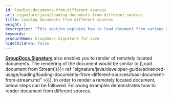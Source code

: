 ```yaml
---
id: loading-documents-from-different-sources
url: signature/java/loading-documents-from-different-sources
title: Loading documents from different sources
weight: 1
description: "This section explains how to load document from various sources and data storage like file on disk, data stream, remote web resources, FTP servers, Amazon Cloud or Azure storage etc."
keywords: 
productName: GroupDocs.Signature for Java
hideChildren: False
---
```

[**GroupDocs.Signature**](https://products.groupdocs.com/signature/java) also enables you to render of remotely located documents. The rendering of the document would be similar to [Load document from Stream]({{< ref "signature/java/developer-guide/advanced-usage/loading/loading-documents-from-different-sources/load-document-from-stream.md" >}}). In order to render a remotely located document, below steps can be followed.
Following examples demonstrates how to render document from different sources.
